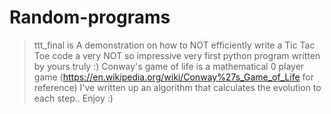 # Random-programs
> ttt_final is A demonstration on how to NOT efficiently write a Tic Tac Toe code a very NOT so impressive very first python program written by yours truly :)
>Conway's game of life is a mathematical 0 player game (https://en.wikipedia.org/wiki/Conway%27s_Game_of_Life for reference) I've written up an algorithm that calculates the evolution to each step.. Enjoy :)
